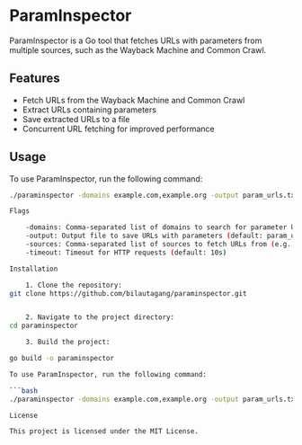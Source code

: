 # ParamInspector

ParamInspector is a Go tool that fetches URLs with parameters from multiple sources, such as the Wayback Machine and Common Crawl.

## Features

- Fetch URLs from the Wayback Machine and Common Crawl
- Extract URLs containing parameters
- Save extracted URLs to a file
- Concurrent URL fetching for improved performance

## Usage

To use ParamInspector, run the following command:

```bash
./paraminspector -domains example.com,example.org -output param_urls.txt -sources wayback,commoncrawl -timeout 20s

Flags

    -domains: Comma-separated list of domains to search for parameter URLs
    -output: Output file to save URLs with parameters (default: param_urls.txt)
    -sources: Comma-separated list of sources to fetch URLs from (e.g., wayback,commoncrawl)
    -timeout: Timeout for HTTP requests (default: 10s)

Installation

    1. Clone the repository:
git clone https://github.com/bilautagang/paraminspector.git


    2. Navigate to the project directory:
cd paraminspector

    3. Build the project:

go build -o paraminspector

To use ParamInspector, run the following command:

```bash
./paraminspector -domains example.com,example.org -output param_urls.txt -sources wayback,commoncrawl -timeout 20s

License

This project is licensed under the MIT License.
